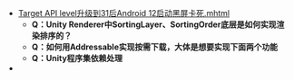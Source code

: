 - [Target API level升级到31后Android 12启动黑屏卡死.mhtml](../assets/Target_API_level升级到31后Android_12启动黑屏卡死_1696902232805_0.mhtml)
	- **Q：Unity Renderer中SortingLayer、SortingOrder底层是如何实现渲染排序的？**
	- **Q：如何用Addressable实现按需下载，大体是想要实现下面两个功能**
	- **Q：Unity程序集依赖处理**
-